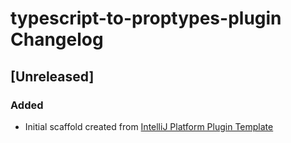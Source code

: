 <!-- Keep a Changelog guide -> https://keepachangelog.com -->

# typescript-to-proptypes-plugin Changelog

## [Unreleased]
### Added
- Initial scaffold created from [IntelliJ Platform Plugin Template](https://github.com/JetBrains/intellij-platform-plugin-template)
